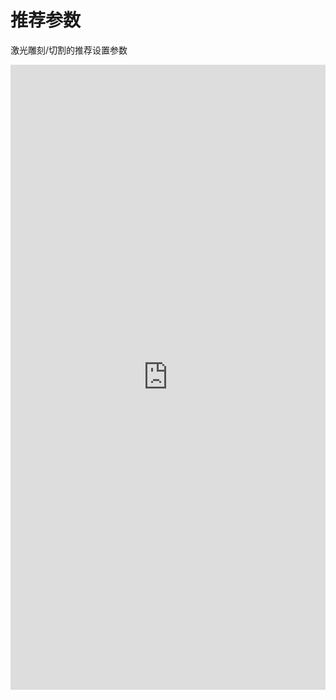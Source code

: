 ﻿---
sidebar_position: 8
sidebar_label:  推荐参数
---

# 推荐参数

激光雕刻/切割的推荐设置参数


<iframe width="100%" height="1000" src="https://elecfreaks.com/download/cs/recommended-parameter.html"  frameborder="0" allow="accelerometer; autoplay; clipboard-write; encrypted-media; gyroscope; picture-in-picture" allowfullscreen></iframe>
